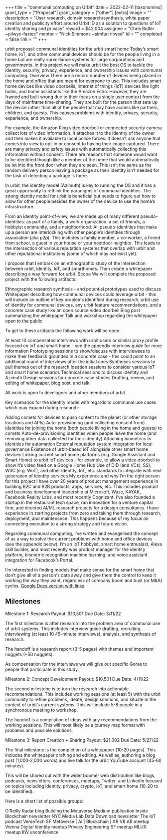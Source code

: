 +++
title = "communal computing on Urbit"
date = 2022-02-11
[taxonomies]
grant_type = ["Proposal"]
grant_category = ["other"]
[extra]
image = ""
description = "User research, domain research/synthesis, white paper creation and publicity effort around Urbit ID as a solution to questions of IoT identity sharing and privacy"
reward = $42,004
assignee = "Chris Butler ~pilwyc-fastec"
mentor = "Nick Simmons ~simfur-ritwed"
id = ""
completed = false
link = ""
+++

urbit proposal: communal identities for the urbit smart home
Today’s smart home, IoT, and other communal devices should be for the people living in a home but are really surveillance systems for large corporations and governments. In this project we will make urbit the best OS to tackle the identity, security, privacy, experience, and ownership issues with communal computing. 
Overview
There are a record number of devices being placed in the home and office that are meant for everyone to use. This includes smart home devices like video doorbells, internet of things (IoT) devices like light bulbs, and home assistants like the Amazon Echo. However, they are framed and built wrong due to their focus on a single user context from the days of mainframe time-sharing. They are built for the person that sets up the device rather than all of the people that may have access like partners, children, and guests. This causes problems with identity, privacy, security, experience, and ownership.

For example, the Amazon Ring video doorbell or connected security camera collect lots of video information. It attaches it to the identity of the owner and then makes it available to local police forces. It doesn’t ask anyone that comes into view to opt-in or consent to having their image captured. There are many privacy and safety issues with automatically collecting this information without consent. There are reasons that someone would want to be identified though like a member of the home that would automatically be let into the front door when they are seen. This isn’t the same as the random delivery person leaving a package as their identity isn’t needed for the task of detecting a package is there.

In urbit, the identity model (Azimuth) is key to running the OS and it has a great opportunity to rethink the paradigms of communal identities. The strong identity model for urbit is beneficial but needs to figure out how to allow for other people besides the owner of the device to use the home’s infrastructure. 

From an identity point-of-view, we are made up of many different pseudo-identities: as part of a family, a work organization, a set of friends, a hobbyist community, and a neighborhood. All pseudo-identities that make up a person are interlocking with other people’s identities through association (aka p2p). This includes a family member, a co-worker, a friend from school, a guest in your house or your nextdoor neighbor. This leads to the intersection of various reputation systems that overlap with urbit and other reputational institutions (some of which may not exist yet). 

I propose that I embark on an ethnographic study of the intersection between urbit, identity, IoT, and smarthomes. Then create a whitepaper describing a way forward for urbit. 
Scope
We will complete the proposed project with the following artifacts:

Ethnographic research synthesis - and potential prototypes used to discuss
Whitepaper describing how communal devices could leverage urbit - this will include an outline of key problems identified during research, urbit use of identity for communal devices, any urbit feature recommendations, and a concrete case study like an open source video doorbell
Blog post summarizing the whitepaper
Talk and workshop regarding the whitepaper open to the public

To get to these artifacts the following work will be done:

At least 10 compensated interviews with urbit users or similar proxy profile focused on IoT and smart home - see the appendix interview guide for more information
Prototyping sessions to show/discuss with interviewees to make their feedback grounded in a concrete case - this could point to an additional round of interviews after the initial ones
Syntheses sessions to pull themes out of the research
Ideation sessions to consider various IoT and smart home scenarios 
Technical sessions to discuss identity and Azimuth
Design sessions for concrete case studies
Drafting, review, and editing of whitepaper, blog post, and talk

All work is open to developers and other members of urbit. 

Key scenarios for the identity model with regards to communal use cases which may expand during research:

Adding comets for devices to push content to the planet (or other storage locations and APIs)
Auto-provisioning (and collecting consent from) identities for joining the home (both people living in the home and guests) to comets
Auto-de-provisioning identities when people leave the home (and removing other data collected for their identity)
Attaching biometrics to identities for automation
External reputation system integration for local governance
Existence of urbit-based IoT alongside other smart home devices
Linking current smart home platforms (e.g. Google Assistant and Smart Home) to urbit IoT devices - for example, to allow a video doorbell to show it’s video feed on a Google Home Hub
Use of DID (and VCs), SSI, W3C (e.g. WoT), and other identity, IoT, etc. standards to integrate with next generation of identity services
My experience and why I’m the right person for this project
I have over 20 years of product management experience in building B2C and B2B products, apps, services, etc. This includes product and business development leadership at Microsoft, Waze, KAYAK, Facebook Reality Labs, and most recently Cognizant. I’ve also founded a startup in the restaurant tech space, ran innovation for a venture capital firm, and directed AI/ML research projects for a design consultancy. I have experience in starting projects from zero and taking them through research, deployment, and maintenance. This happens because of my focus on connecting execution to a strong strategy and future vision.

Regarding communal computing, I’ve written and evangelised the concept of as a way to solve the current problems with home and office devices (see the appendix below). I’m an IoT hobbyist, smart home enthusiast, Alexa skill builder, and most recently was product manager for the identity platform, biometric recognition machine learning, and voice assistant integration for Facebook’s Portal. 

I’m interested in finding models that make sense for the smart home that don’t give all of a person's data away and give them the control to keep it working the way they want, regardless of company boom and bust (or M&A) cycles. 
[Google Docs version with links](https://docs.google.com/document/d/11RhvBUQ-kp-N8C_lwSIMr5v6ISHoZEa2b0OjooAHEpQ/edit#heading=h.2ks2kbs3fwmh)

## Milestones

Milestone 1: Research
Payout: $10,501
Due Date: 3/11/22

The first milestone is after research into the problem area of communal use of urbit systems. This includes interview guide drafting, recruiting, interviewing (at least 10 45-minute interviews), analysis, and synthesis of research. 

The handoff is a research report (3-5 pages) with themes and important nuggets (~50 nuggets).

As compensation for the interviews we will give out specific Goras to people that participate in this study.


Milestone 2: Concept Development
Payout: $10,501
Due Date: 4/11/22

The second milestone is to turn the research into actionable recommendations. This includes working sessions (at least 5) with the urbit community to refine problems, ideate, design solutions, and situate in the context of urbit’s current systems. This will include 5-8 people in a synchronous meeting to workshop.

The handoff is a compilation of ideas with any recommendations from the working sessions. This will most likely be a journey map format with problems and possible solutions.


Milestone 3: Report Creation + Sharing
Payout: $21,002
Due Date: 5/27/22

The final milestone is the completion of a whitepaper (10-20 pages). This includes the whitepaper drafting and editing. As well as, authoring a blog post (1,000-2,000 words) and live talk for the urbit YouTube account (45-60 minutes). 

This will be shared out with the wider boomer web distribution like blogs, podcasts, newsletters, conferences, meetups, Twitter, and LinkedIn focused on topics including identity, privacy, crypto, IoT, and smart home (10-20 to be identified). 

Here is a short list of possible groups:

O’Reilly Radar blog
Building the Metaverse Medium publication
Inside Blockchain newsletter
NYC Media Lab Data Download newsletter
The IoT podcast
VerseTech SF Metaverse | AI | Blockchain | XR VR AR meetup
Vienna Digital Identity meetup
Privacy Engineering SF meetup
MLUX meetup
IIW unconference


